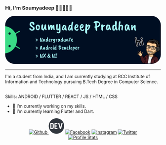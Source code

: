 ### Hi, I'm Soumyadeep 👋🏻👨🏻‍💻
<div><a href="https://www.linkedin.com/in/soumyadeeppradhan/"><img style="border-radius: 30px;" src="./imgs/header-img.png" alt='Banner'><a/></div>
  
---

<p>I'm a student from India, and I am currently studying at RCC Institute of Information and Technology pursuing B.Tech Degree in Computer Science.<p> <br>
Skills: ANDROID / FLUTTER / REACT / JS / HTML / CSS

- 🔭 I’m currently working on my skills. 
- 🌱 I’m currently learning Flutter and Dart. 

<div align="center"> <a href="https://github.com/soumyadeeppradhan/"> <img src='https://img.icons8.com/color/96/000000/github--v1.png' alt='Github' height='50'> </a>  <a href="https://dev.to/soumyadeeppradhan/"> <img src='./imgs/dev.png' alt='Dev.to' height='50'></a><!-- [<img src='https://cdn.jsdelivr.net/npm/simple-icons@3.0.1/icons/dev-dot-to.svg' alt='dev' height='40'>](https://dev.to/soumyadeeppradhan)  [<img src='https://cdn.jsdelivr.net/npm/simple-icons@3.0.1/icons/linkedin.svg' alt='linkedin' height='40'>](https://www.linkedin.com/in/soumyadeeppradhan/) -->  <a href="https://www.facebook.com/pradhansoumyadeep/"> <img src='https://img.icons8.com/color/96/000000/facebook-circled--v2.png' alt='Facebook' height='50'></a> <a href="https://www.instagram.com/heysoumyadeep/"><img src='https://img.icons8.com/color/96/000000/instagram-new--v1.png' alt='Instagram' height='50'></a> <a href="https://twitter.com/heysoumyadeep/"><img src='https://img.icons8.com/color/48/000000/twitter-circled--v2.png' alt='Twitter' height='50'></a>  <!--<a href="https://soumyadeeppradhan.github.io/"><img src='https://cdn.jsdelivr.net/npm/simple-icons@3.0.1/icons/icloud.svg' alt='Website' height='50'></a>--> </div>

<div align="center"> <a href="https://github.com/soumyadeeppradhan/"> <img src='https://github-readme-stats.vercel.app/api/top-langs/?username=soumyadeeppradhan' alt='Profile Stats'> <a/>

<!--
![GitHub stats](https://github-readme-stats.vercel.app/api?username=soumyadeeppradhan&show_icons=true)  -->
<!--
![GitHub Activity Graph](https://activity-graph.herokuapp.com/graph?username=soumyadeeppradhan)  -->
<!--
![Profile views](https://gpvc.arturio.dev/soumyadeeppradhan) -->
